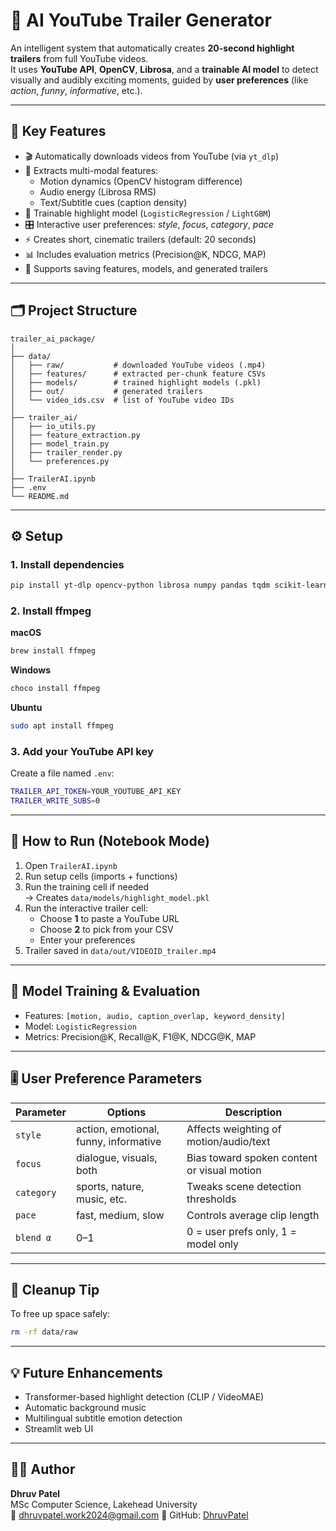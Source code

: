 # 🧠 AI YouTube Trailer Generator

An intelligent system that automatically creates **20-second highlight trailers** from full YouTube videos.  
It uses **YouTube API**, **OpenCV**, **Librosa**, and a **trainable AI model** to detect visually and audibly exciting moments, guided by **user preferences** (like *action*, *funny*, *informative*, etc.).

---

## 🎯 Key Features

- 🎬 Automatically downloads videos from YouTube (via `yt_dlp`)
- 🧩 Extracts multi-modal features:
  - Motion dynamics (OpenCV histogram difference)
  - Audio energy (Librosa RMS)
  - Text/Subtitle cues (caption density)
- 🧠 Trainable highlight model (`LogisticRegression` / `LightGBM`)
- 🎛️ Interactive user preferences: *style*, *focus*, *category*, *pace*
- ⚡ Creates short, cinematic trailers (default: 20 seconds)
- 📊 Includes evaluation metrics (Precision@K, NDCG, MAP)
- 💾 Supports saving features, models, and generated trailers

---

## 🗂️ Project Structure

```
trailer_ai_package/
│
├── data/
│   ├── raw/           # downloaded YouTube videos (.mp4)
│   ├── features/      # extracted per-chunk feature CSVs
│   ├── models/        # trained highlight models (.pkl)
│   ├── out/           # generated trailers
│   └── video_ids.csv  # list of YouTube video IDs
│
├── trailer_ai/
│   ├── io_utils.py
│   ├── feature_extraction.py
│   ├── model_train.py
│   ├── trailer_render.py
│   └── preferences.py
│
├── TrailerAI.ipynb
├── .env
└── README.md
```

---

## ⚙️ Setup

### 1. Install dependencies
```bash
pip install yt-dlp opencv-python librosa numpy pandas tqdm scikit-learn joblib python-dotenv
```

### 2. Install ffmpeg
**macOS**
```bash
brew install ffmpeg
```
**Windows**
```bash
choco install ffmpeg
```
**Ubuntu**
```bash
sudo apt install ffmpeg
```

### 3. Add your YouTube API key  
Create a file named `.env`:
```bash
TRAILER_API_TOKEN=YOUR_YOUTUBE_API_KEY
TRAILER_WRITE_SUBS=0
```

---

## 🚀 How to Run (Notebook Mode)

1. Open `TrailerAI.ipynb`
2. Run setup cells (imports + functions)
3. Run the training cell if needed  
   → Creates `data/models/highlight_model.pkl`
4. Run the interactive trailer cell:
   - Choose **1** to paste a YouTube URL  
   - Choose **2** to pick from your CSV  
   - Enter your preferences
5. Trailer saved in `data/out/VIDEOID_trailer.mp4`

---

## 🧮 Model Training & Evaluation

- Features: `[motion, audio, caption_overlap, keyword_density]`
- Model: `LogisticRegression`
- Metrics: Precision@K, Recall@K, F1@K, NDCG@K, MAP

---

## 🎚️ User Preference Parameters

| Parameter | Options | Description |
|------------|----------|--------------|
| `style` | action, emotional, funny, informative | Affects weighting of motion/audio/text |
| `focus` | dialogue, visuals, both | Bias toward spoken content or visual motion |
| `category` | sports, nature, music, etc. | Tweaks scene detection thresholds |
| `pace` | fast, medium, slow | Controls average clip length |
| `blend α` | 0–1 | 0 = user prefs only, 1 = model only |

---

## 🧹 Cleanup Tip

To free up space safely:
```bash
rm -rf data/raw
```

---

## 💡 Future Enhancements

- Transformer-based highlight detection (CLIP / VideoMAE)
- Automatic background music
- Multilingual subtitle emotion detection
- Streamlit web UI

---

## 👨‍💻 Author

**Dhruv Patel**  
MSc Computer Science, Lakehead University  
📧 dhruvpatel.work2024@gmail.com
🔗 GitHub: [DhruvPatel](https://github.com/Dhrvu1227)

